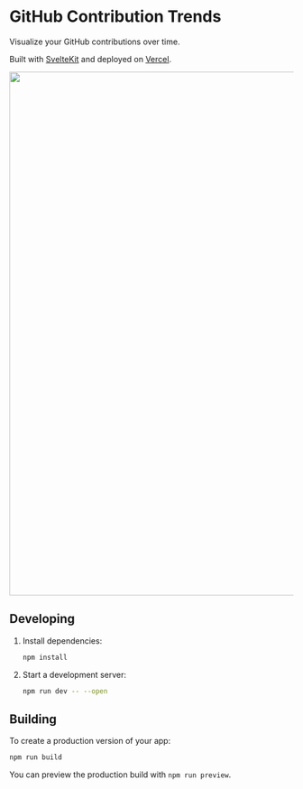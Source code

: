 # GitHub Contribution Trends

Visualize your GitHub contributions over time.

Built with [SvelteKit](https://kit.svelte.dev/) and deployed on [Vercel](https://vercel.com/).

<img src="https://github.com/namoscato/contribution-trends/assets/847532/2d46ec03-e370-4299-ac22-e56b5bdda88d" width="928">

## Developing

1. Install dependencies:

   ```bash
   npm install
   ```

1. Start a development server:

   ```bash
   npm run dev -- --open
   ```

## Building

To create a production version of your app:

```bash
npm run build
```

You can preview the production build with `npm run preview`.
